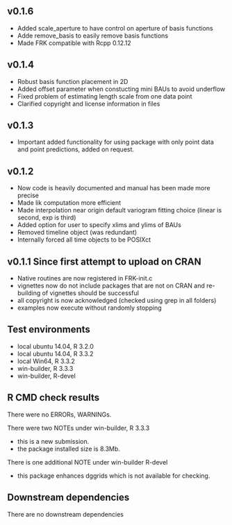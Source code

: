 ## v0.1.6
* Added scale_aperture to have control on aperture of basis functions
* Adde remove_basis to easily remove basis functions
* Made FRK compatible with Rcpp 0.12.12

## v0.1.4
* Robust basis function placement in 2D
* Added offset parameter when constucting mini BAUs to avoid
  underflow
* Fixed problem of estimating length scale from one data point
* Clarified copyright and license information in files

## v0.1.3
* Important added functionality for using package with only point data and point predictions, added on request.

## v0.1.2
* Now code is heavily documented and manual has been made more precise
* Made lik computation more efficient
* Made interpolation near origin default variogram fitting choice (linear is second, exp is third)
* Added option for user to specify xlims and ylims of BAUs 
* Removed timeline object (was redundant)
* Internally forced all time objects to be POSIXct

## v0.1.1 Since first attempt to upload on CRAN
* Native routines are now registered in FRK-init.c
* vignettes now do not include packages that are not on CRAN and re-building of vignettes should be successful
* all copyright is now acknowledged (checked using grep in all folders)
* examples now execute without randomly stopping

## Test environments
* local ubuntu 14.04, R 3.2.0
* local ubuntu 14.04, R 3.3.2
* local Win64, R 3.3.2
* win-builder, R 3.3.3
* win-builder, R-devel

## R CMD check results
There were no ERRORs, WARNINGs.

There were two NOTEs under win-builder, R 3.3.3
  - this is a new submission. 
  - the package installed size is 8.3Mb.

There is one additional NOTE under win-builder R-devel
  - this package enhances dggrids which is not available for checking.
  
## Downstream dependencies
There are no downstream dependencies

